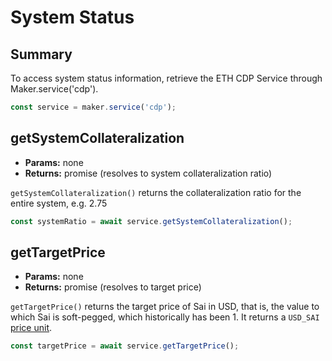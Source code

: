 # System Status

## Summary

To access system status information, retrieve the ETH CDP Service through Maker.service\('cdp'\).

```javascript
const service = maker.service('cdp');
```

## getSystemCollateralization

* **Params:** none
* **Returns:** promise \(resolves to system collateralization ratio\)

`getSystemCollateralization()` returns the collateralization ratio for the entire system, e.g. 2.75

```javascript
const systemRatio = await service.getSystemCollateralization();
```

## getTargetPrice

* **Params:** none
* **Returns:** promise \(resolves to target price\)

`getTargetPrice()` returns the target price of Sai in USD, that is, the value to which Sai is soft-pegged, which historically has been 1. It returns a `USD_SAI` [price unit](system-status.md#units).

```javascript
const targetPrice = await service.getTargetPrice();
```

